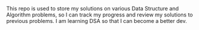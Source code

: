 This repo is used to store my solutions on various Data Structure and Algorithm problems, so I can track my progress and review my solutions to previous problems. I am learning DSA so that I can become a better dev.
